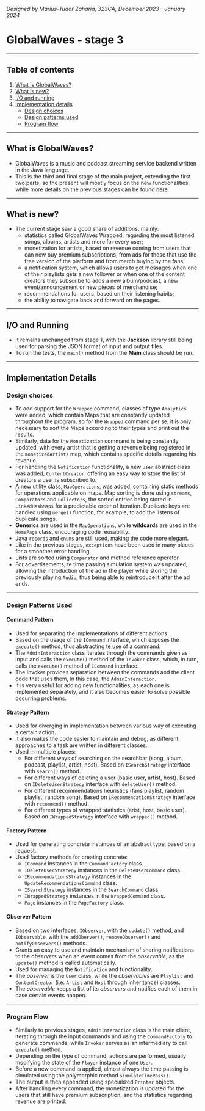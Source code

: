 *Designed by Marius-Tudor Zaharia, 323CA, December 2023 - January 2024*

# GlobalWaves - stage 3

---

## Table of contents
1. [What is GlobalWaves?](#what-is-globalwaves)
2. [What is new?](#what-is-new)
3. [I/O and running](#io-and-running)
4. [Implementation details](#implementation-details)
   * [Design choices](#design-choices)
   * [Design patterns used](#design-patterns-used)
   * [Program flow](#program-flow)

---

## What is GlobalWaves?
* GlobalWaves is a music and podcast streaming service backend written in the
Java language.
* This is the third and final stage of the main project, extending the first
two parts, so the present will mostly focus on the new functionalities, while
more details on the previous stages can be found
[here](https://github.com/tudorz23/GlobalWaves-stage2.git).

---

## What is new?
* The current stage saw a good share of additions, mainly:
  * statistics called GlobalWaves Wrapped, regarding the most listened songs,
  albums, artists and more for every user;
  * monetization for artists, based on revenue coming from users that can now
  buy premium subscriptions, from ads for those that use the free version of
  the platform and from merch buying by the fans;
  * a notification system, which allows users to get messages when one of their
  playlists gets a new follower or when one of the content creators they
  subscribe to adds a new album/podcast, a new event/announcement or new pieces
  of merchandise;
  * recommendations for users, based on their listening habits;
  * the ability to navigate back and forward on the pages.

---

## I/O and Running
* It remains unchanged from stage 1, with the **Jackson** library still being
used for parsing the JSON format of input and output files.
* To run the tests, the `main()` method from the **Main** class should be run.

---

## Implementation Details
### Design choices
* To add support for the `Wrapped` command, classes of type `Analytics` were
added, which contain Maps that are constantly updated throughout the program,
so for the `Wrapped` command per se, it is only necessary to sort the Maps
according to their types and print out the results.
* Similarly, data for the `Monetization` command is being constantly updated,
with every artist that is getting a revenue being registered in the
`monetizedArtists` map, which contains specific details regarding his revenue.
* For handling the `Notification` functionality, a new `user` abstract class
was added, `ContentCreator`, offering an easy way to store the list of creators
a user is subscribed to.
* A new utility class, `MapOperations`, was added, containing static methods
for operations applicable on maps. Map sorting is done using `streams`,
`Comparators` and `Collectors`, the sorted entries being stored in
`LinkedHashMaps` for a predictable order of iteration. Duplicate keys are
handled using `merge()` function, for example, to add the listens of
duplicate songs.
* **Generics** are used in the `MapOperations`, while **wildcards** are used
in the `HomePage` class, encouraging code reusability.
* Java `records` and `enums` are still used, making the code more elegant.
* Like in the previous stages, `exceptions` have been used in many places
for a smoother error handling.
* Lists are sorted using `Comparator` and method reference operator.
* For advertisements, te time passing simulation system was updated, allowing
the introduction of the ad in the player while storing the previously playing
`Audio`, thus being able to reintroduce it after the ad ends.

---

### Design Patterns Used
#### Command Pattern
* Used for separating the implementations of different actions.
* Based on the usage of the `ICommand` interface, which exposes the `execute()`
method, thus abstracting te use of a command.
* The `AdminInteraction` class iterates through the commands given as input
and calls the `execute()` method of the `Invoker` class, which, in turn,
calls the `execute()` method of `ICommand` interface.
* The Invoker provides separation between the commands and the client code that
uses them, in this case, the `AdminInteraction`.
* It is very useful for adding new functionalities, as each one is implemented
separately, and it also becomes easier to solve possible occurring problems.

#### Strategy Pattern
* Used for diverging in implementation between various way of executing a
certain action.
* It also makes the code easier to maintain and debug, as different approaches
to a task are written in different classes.
* Used in multiple places:
  * For different ways of searching on the searchbar (song, album, podcast,
    playlist, artist, host). Based on `ISearchStrategy` interface with
    `search()` method.
  * For different ways of deleting a user (basic user, artist, host). Based on
    `IDeleteUserStrategy` interface with `deleteUser()` method.
  * For different recommendations heuristics (fans playlist, random playlist,
    random song). Based on `IRecommendationStrategy` interface with
    `recommend()` method.
  * For different types of wrapped statistics (arist, host, basic user). Based
    on `IWrappedStrategy` interface with `wrapped()` method.

#### Factory Pattern
* Used for generating concrete instances of an abstract type, based on a
request.
* Used factory methods for creating concrete:
  * `ICommand` instances in the `CommandFactory` class.
  * `IDeleteUserStrategy` instances in the `DeleteUserCommand` class.
  * `IRecommendationsStrategy` instances in the `UpdateRecommendationsCommand`
    class.
  * `ISearchStrategy` instances in the `SearchCommand` class.
  * `IWrappedStrategy` instances in the `WrappedCommand` class.
  * `Page` instances in the `PageFactory` class.

#### Observer Pattern
* Based on two interfaces, `IObserver`, with the `update()` method, and
`IObservable`, with the `addOberver()`, `removeObserver()` and
`notifyObservers()` methods.
* Grants an easy to use and maintain mechanism of sharing notifications to
the *observers* when an event comes from the *observable*, as the `update()`
method is called automatically.
* Used for managing the `Notification` and functionality.
* The *observer* is the `User` class, while the *observables* are `Playlist`
and `ContentCreator` (i.e. `Artist` and `Host` through inheritance) classes.
* The *observable* keeps a list of its *observers* and notifies each of them
in case certain events happen.

---

### Program Flow
* Similarly to previous stages, `AdminInteraction` class is the main client,
iterating through the input commands and using the `CommandFactory` to generate
commands, while `Invoker` serves as an intermediary to call `execute()` method.
* Depending on the type of command, actions are performed, usually modifying
the state of the `Player` instance of one `User`.
* Before a new command is applied, almost always the time passing is simulated
using the polymorphic method `simulateTimePass()`.
* The output is then appended using specialized `Printer` objects.
* After handling every command, the monetization is updated for the users that
still have premium subscription, and the statistics regarding revenue are
printed.

